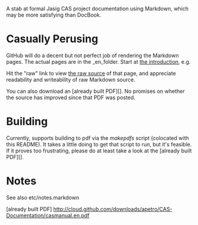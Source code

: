 A stab at formal Jasig CAS project documentation using Markdown, which may be more satisfying than DocBook.

# Casually Perusing #

GitHub will do a decent but not perfect job of rendering the Markdown pages.  The actual pages are in the _en_folder.  Start at [the introduction](https://github.com/apetro/CAS-Documentation/blob/master/en/01-introduction/01-chapter1.markdown), e.g.

Hit the "raw" link to view [the raw source](https://raw.github.com/apetro/CAS-Documentation/master/en/01-introduction/01-chapter1.markdown) of that page, and appreciate readability and writeability of raw Markdown source.

You can also download an [already built PDF][].  No promises on whether the source has improved since that PDF was posted.

# Building #

Currently, supports building to pdf via the _makepdfs_ script (colocated with this README).  It takes a little doing to get that script to run, but it's feasible.  If it proves too frustrating, please do at least take a look at the [already built PDF][].

# Notes #

See also etc/notes.markdown

[already built PDF] http://cloud.github.com/downloads/apetro/CAS-Documentation/casmanual.en.pdf
